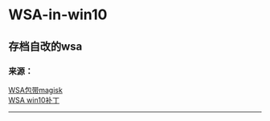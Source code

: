 # WSA-in-win10
## 存档自改的wsa
### 来源：
[WSA包带magisk](https://github.com/Destroy-God/MagiskOnWSA-Weekly-Build)
<br>
[WSA win10补丁](https://github.com/cinit/WSAPatch)
***

